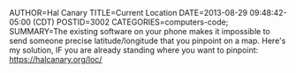 AUTHOR=Hal Canary
TITLE=Current Location
DATE=2013-08-29 09:48:42-05:00 (CDT)
POSTID=3002
CATEGORIES=computers-code;
SUMMARY=The existing software on your phone makes it impossible to send someone precise latitude/longitude that you pinpoint on a map. Here's my solution, IF you are already standing where you want to pinpoint: <https://halcanary.org/loc/>
